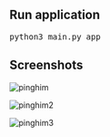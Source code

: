 ## Run application
<pre>python3 main.py app</pre>


## Screenshots
![pinghim](https://user-images.githubusercontent.com/86805843/186752187-b3240c62-55bb-401e-8f3a-5ac8ea995ea5.png)

![pinghim2](https://user-images.githubusercontent.com/86805843/186752200-bf5b5771-866a-4779-b14f-6286db3332e2.png)

![pinghim3](https://user-images.githubusercontent.com/86805843/186752207-2d8afb70-4f67-4ac7-999c-6ddf77a0c7fa.png)
